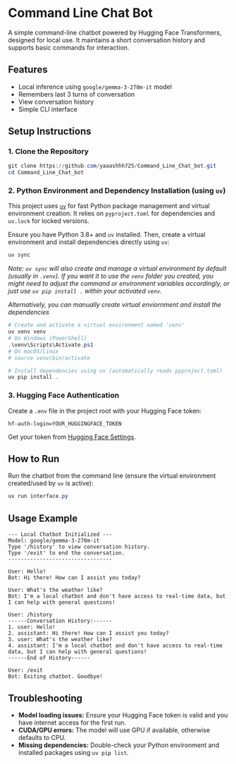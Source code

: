 # Command Line Chat Bot

A simple command-line chatbot powered by Hugging Face Transformers, designed for local use. It maintains a short conversation history and supports basic commands for interaction.

## Features
- Local inference using `google/gemma-3-270m-it` model
- Remembers last 3 turns of conversation
- View conversation history
- Simple CLI interface

## Setup Instructions

### 1. Clone the Repository
```powershell
git clone https://github.com/yaaashhh725/Command_Line_Chat_bot.git  
cd Command_Line_Chat_bot
```

### 2. Python Environment and Dependency Installation (using `uv`)
This project uses [`uv`](https://docs.astral.sh/uv/) for fast Python package management and virtual environment creation. It relies on `pyproject.toml` for dependencies and `uv.lock` for locked versions.

Ensure you have Python 3.8+ and `uv` installed. Then, create a virtual environment and install dependencies directly using `uv`:
```bash
uv sync
```
*Note: `uv sync` will also create and manage a virtual environment by default (usually in `.venv`). If you want it to use the `venv` folder you created, you might need to adjust the command or environment variables accordingly, or just use `uv pip install .` within your activated `venv`.*

*Alternatively, you can manually create virtual enviornment and install the dependencies*
```powershell
# Create and activate a virtual environment named 'venv'
uv venv venv
# On Windows (PowerShell)
.\venv\Scripts\Activate.ps1
# On macOS/Linux
# source venv/bin/activate

# Install dependencies using uv (automatically reads pyproject.toml)
uv pip install .
```




### 3. Hugging Face Authentication
Create a `.env` file in the project root with your Hugging Face token:
```
hf-auth-login=YOUR_HUGGINGFACE_TOKEN
```
Get your token from [Hugging Face Settings](https://huggingface.co/settings/tokens).

## How to Run
Run the chatbot from the command line (ensure the virtual environment created/used by `uv` is active):
```powershell
uv run interface.py
```

## Usage Example
```
--- Local Chatbot Initialized ---
Model: google/gemma-3-270m-it
Type '/history' to view conversation history.
Type '/exit' to end the conversation.
---------------------------------

User: Hello!
Bot: Hi there! How can I assist you today?

User: What's the weather like?
Bot: I'm a local chatbot and don't have access to real-time data, but I can help with general questions!

User: /history
------Conversation History:------
1. user: Hello!
2. assistant: Hi there! How can I assist you today?
3. user: What's the weather like?
4. assistant: I'm a local chatbot and don't have access to real-time data, but I can help with general questions!
------End of History------

User: /exit
Bot: Exiting chatbot. Goodbye!
```

## Troubleshooting
- **Model loading issues:** Ensure your Hugging Face token is valid and you have internet access for the first run.
- **CUDA/GPU errors:** The model will use GPU if available, otherwise defaults to CPU.
- **Missing dependencies:** Double-check your Python environment and installed packages using `uv pip list`.


